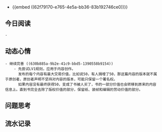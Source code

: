 - {{embed ((62f79170-e765-4e5a-bb36-83b192746ce0))}}
## 今日阅读
	-
## 动态心情
	- 继续完善 ((630b885a-9b2e-41c9-bbd5-1390558b9154))
		- 先尝试LV1规则，应用于内容创作。
		  发布的每个内容有最大交易价值，比如说50，有人捐增了50，那这篇内容的版本就不属于原创者，原创者声明不坚持对内容的版本，可能只保留一个署名权。
		  如果内容没有最终获得50，变成了书被人买了，书的一部分价值也会转移到原来的内容信息上。直到书完全去除了版权价值的部分，保留纸、装帧和编辑的劳动价值的部分。
## 问题思考
## 流水记录